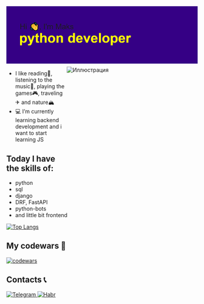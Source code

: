 <img src="https://raw.githubusercontent.com/xodiumx/xodiumx/main/header.png" alt="альтернативный текст">

<div class="container">
<img src="https://ltdfoto.ru/images/2022/11/27/72B3C86E-8DC5-478B-B11E-1435117D2DD6.jpg" width="340" height="340" alt="Иллюстрация" align="right" vspace="5" hspace="5">
</div>

- I like reading📖, listening to the music🎵, playing the games🎮, traveling✈ and nature🏔
- 💻 I’m currently learning backend development and i want to start learning JS

## Today I have the skills of:
  - python
  - sql
  - django
  - DRF, FastAPI
  - python-bots
  - and little bit frontend


[![Top Langs](https://github-readme-stats.vercel.app/api/top-langs/?username=xodiumx&layout=compact)](https://github.com/xodiumx/github-readme-stats)

## My codewars 🙂
[![codewars](https://www.codewars.com/users/oxdium/badges/large)](https://www.codewars.com/users/oxdium) 

## Contacts 📞

<div id="badges">
  <a href="https://t.me/maxalxeev">
    <img src="https://img.shields.io/badge/-telegram-blue" alt="Telegram"/>
  </a>
  <a href="https://career.habr.com/oxdium">
    <img src="https://img.shields.io/badge/-habr-orange" alt="Habr"/>
  </a>
</div>
